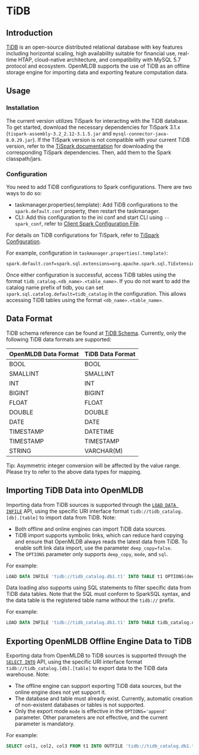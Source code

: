 # TiDB

## Introduction

[TiDB](https://docs.pingcap.com/) is an open-source distributed relational database with key features including horizontal scaling, high availability suitable for financial use, real-time HTAP, cloud-native architecture, and compatibility with MySQL 5.7 protocol and ecosystem. OpenMLDB supports the use of TiDB as an offline storage engine for importing data and exporting feature computation data.

## Usage

### Installation

The current version utilizes TiSpark for interacting with the TiDB database. To get started, download the necessary dependencies for TiSpark 3.1.x (`tispark-assembly-3.2_2.12-3.1.5.jar` and `mysql-connector-java-8.0.29.jar`). If the TiSpark version is not compatible with your current TiDB version, refer to the [TiSpark documentation](https://docs.pingcap.com/tidb/stable/tispark-overview) for downloading the corresponding TiSpark dependencies. Then, add them to the Spark classpath/jars.


### Configuration

You need to add TiDB configurations to Spark configurations. There are two ways to do so:

- taskmanager.properties(.template): Add TiDB configurations to the `spark.default.conf` property, then restart the taskmanager.
- CLI: Add this configuration to the ini conf and start CLI using `--spark_conf`, refer to [Client Spark Configuration File](../../reference/client_config/client_spark_config.md).

For details on TiDB configurations for TiSpark, refer to [TiSpark Configuration](https://docs.pingcap.com/tidb/stable/tispark-overview#tispark-configurations).

For example, configuration in `taskmanager.properties(.template)`:

```properties
spark.default.conf=spark.sql.extensions=org.apache.spark.sql.TiExtensions;spark.sql.catalog.tidb_catalog=org.apache.spark.sql.catalyst.catalog.TiCatalog;spark.sql.catalog.tidb_catalog.pd.addresses=127.0.0.1:2379;spark.tispark.pd.addresses=127.0.0.1:2379;spark.sql.tidb.addr=127.0.0.1;spark.sql.tidb.port=4000;spark.sql.tidb.user=root;spark.sql.tidb.password=root;
```

Once either configuration is successful, access TiDB tables using the format `tidb_catalog.<db_name>.<table_name>`. If you do not want to add the catalog name prefix of tidb, you can set `spark.sql.catalog.default=tidb_catalog` in the configuration. This allows accessing TiDB tables using the format `<db_name>.<table_name>`.

## Data Format

TiDB schema reference can be found at [TiDB Schema](https://docs.pingcap.com/tidb/stable/data-type-overview). Currently, only the following TiDB data formats are supported:

| OpenMLDB Data Format | TiDB Data Format |
|----------------------|------------------|
| BOOL                 | BOOL             |
| SMALLINT             | SMALLINT         |
| INT                  | INT              |
| BIGINT               | BIGINT           |
| FLOAT                | FLOAT            |
| DOUBLE               | DOUBLE           |
| DATE                 | DATE             |
| TIMESTAMP            | DATETIME         |
| TIMESTAMP            | TIMESTAMP        |
| STRING               | VARCHAR(M)       |

Tip: Asymmetric integer conversion will be affected by the value range. Please try to refer to the above data types for mapping.

## Importing TiDB Data into OpenMLDB

Importing data from TiDB sources is supported through the [`LOAD DATA INFILE`](../../openmldb_sql/dml/LOAD_DATA_STATEMENT.md) API, using the specific URI interface format `tidb://tidb_catalog.[db].[table]` to import data from TiDB. Note:

- Both offline and online engines can import TiDB data sources.
- TiDB import supports symbolic links, which can reduce hard copying and ensure that OpenMLDB always reads the latest data from TiDB. To enable soft link data import, use the parameter `deep_copy=false`.
- The `OPTIONS` parameter only supports `deep_copy`, `mode`, and `sql`.

For example:

```sql
LOAD DATA INFILE 'tidb://tidb_catalog.db1.t1' INTO TABLE t1 OPTIONS(deep_copy=false);
```

Data loading also supports using SQL statements to filter specific data from TiDB data tables. Note that the SQL must conform to SparkSQL syntax, and the data table is the registered table name without the `tidb://` prefix.

For example:

```sql
LOAD DATA INFILE 'tidb://tidb_catalog.db1.t1' INTO TABLE tidb_catalog.db1.t1 OPTIONS(deep_copy=true, sql='SELECT * FROM tidb_catalog.db1.t1 where key=\"foo\"')
```

## Exporting OpenMLDB Offline Engine Data to TiDB

Exporting data from OpenMLDB to TiDB sources is supported through the [`SELECT INTO`](../../openmldb_sql/dql/SELECT_INTO_STATEMENT.md) API, using the specific URI interface format `tidb://tidb_catalog.[db].[table]` to export data to the TiDB data warehouse. Note:

- The offline engine can support exporting TiDB data sources, but the online engine does not yet support it.
- The database and table must already exist. Currently, automatic creation of non-existent databases or tables is not supported.
- Only the export mode `mode` is effective in the `OPTIONS='append'` parameter. Other parameters are not effective, and the current parameter is mandatory.

For example:

```sql
SELECT col1, col2, col3 FROM t1 INTO OUTFILE 'tidb://tidb_catalog.db1.t1' options(mode='append');
```
